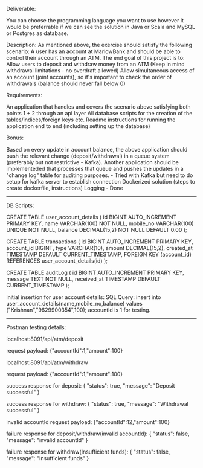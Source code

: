Deliverable:

You can choose the programming language you want to use however it would be preferrable if we can see the solution in Java or Scala and
MySQL or Postgres as database.

Description:
As mentioned above, the exercise should satisfy the following scenario:
A user has an account at MarlowBank and should be able to control their account through an ATM. The end goal of this project is to:
Allow users to deposit and withdraw money from an ATM (Keep in mind withdrawal limitations - no overdraft allowed)
Allow simultaneous access of an account (joint accounts), so it's important to check the order of withdrawals (balance should never fall
below 0)

Requirements:

An application that handles and covers the scenario above satisfying both points 1 + 2 through an api layer
All database scripts for the creation of the tables/indices/foreign keys etc.
Readme instructions for running the application end to end (including setting up the database)

Bonus:

Based on every update in account balance, the above application should push the relevant change (deposit/withdrawal) in a queue system
(preferably but not restrictive - Kafka). Another application should be implementeded that processes that queue and pushes the updates in
a "change log" table for auditing purposes. -  Tried with Kafka but need to do setup for kafka server to establish connection
Dockerized solution (steps to create dockerfile, instructions)
Logging  -  Done 

------------------------------------------------------------------------------------

DB Scripts:

CREATE TABLE user_account_details (
    id BIGINT AUTO_INCREMENT PRIMARY KEY,
    name VARCHAR(100) NOT NULL,
    mobile_no VARCHAR(100) UNIQUE NOT NULL,
    balance DECIMAL(15,2) NOT NULL DEFAULT 0.00
);


CREATE TABLE transactions (
    id BIGINT AUTO_INCREMENT PRIMARY KEY,
    account_id BIGINT,
    type VARCHAR(10),
    amount DECIMAL(15,2),
    created_at TIMESTAMP DEFAULT CURRENT_TIMESTAMP,
    FOREIGN KEY (account_id) REFERENCES user_account_details(id)
);


CREATE TABLE auditLog (
    id BIGINT AUTO_INCREMENT PRIMARY KEY,
    message TEXT NOT NULL,
    received_at TIMESTAMP DEFAULT CURRENT_TIMESTAMP
);




initial insertion for user account details:
SQL Query: insert into user_account_details(name,mobile_no,balance) values ("Krishnan","9629900354",100); accountId is 1 for testing.

-------------------------------------------------------------------------------------




Postman testing details:

localhost:8091/api/atm/deposit

request payload: {"accountId":1,"amount":100}

localhost:8091/api/atm/withdraw

request payload: {"accountId":1,"amount":100}

success response for deposit:
{
    "status": true,
    "message": "Deposit successful"
}


success response for withdraw:
{
    "status": true,
    "message": "Withdrawal successful"
}

invalid accountId request payload:
{"accountId":12,"amount":100}

failure response for deposit/withdraw(invalid accountId):
{
    "status": false,
    "message": "invalid accountId"
}

failure response for withdraw(Insufficient funds):
{
    "status": false,
    "message": "Insufficient funds"
}
